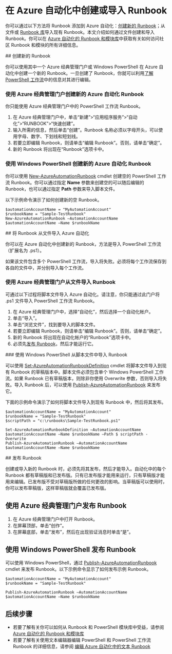 <properties
	pageTitle="在 Azure 自动化中创建或导入 Runbook"
	description="本文介绍了如何在 Azure 自动化中创建新的 Runbook，或如何从文件中导入 Runbook。"
	services="automation"
	documentationCenter=""
	authors="mgoedtel"
	manager="jwhit"
	editor="tysonn" />
<tags
	ms.service="automation"
	ms.date="05/31/2016"
	wacn.date="07/25/2016"/>

# 在 Azure 自动化中创建或导入 Runbook

你可以通过以下方法将 Runbook 添加到 Azure 自动化：[创建新的 Runbook](#creating-a-new-runbook)；从文件或 [Runbook 库](/documentation/articles/automation-runbook-gallery/)导入现有 Runbook。本文介绍如何通过文件创建和导入 Runbook。你可以在 [Azure 自动化的 Runbook 和模块库](/documentation/articles/automation-runbook-gallery/)中获取有关如何访问社区 Runbook 和模块的所有详细信息。

##<a name="creating-a-new-runbook"></a> 创建新的 Runbook

你可以使用其中一个 Azure 经典管理门户或 Windows PowerShell 在 Azure 自动化中创建一个新的 Runbook。一旦创建了 Runbook，你就可以利用[了解 PowerShell 工作流](/documentation/articles/automation-powershell-workflow/)中的信息对其进行编辑。

### 使用 Azure 经典管理门户创建新的 Azure 自动化 Runbook

你只能使用 Azure 经典管理门户中的 PowerShell 工作流 Runbook。

1. 在 Azure 经典管理门户中，单击“新建”>“应用程序服务”>“自动化”>“RUNBOOK”>“快速创建”。
2. 输入所需的信息，然后单击“创建”。Runbook 名称必须以字母开头，可以使用字母、数字、下划线和短划线。
3. 若要立即编辑 Runbook，则请单击“编辑 Runbook”。否则，请单击“确定”。
4. 新的 Runbook 将出现在“Runbook”选项卡中。

### 使用 Windows PowerShell 创建新的 Azure 自动化 Runbook

你可以使用 [New-AzureAutomationRunbook](https://msdn.microsoft.com/zh-cn/library/dn690272.aspx) cmdlet 创建空的 PowerShell 工作流 Runbook。你可以通过指定 **Name** 参数来创建空的可以随后编辑的 Runbook，也可以通过指定 **Path** 参数来导入脚本文件。

以下示例命令演示了如何创建新的空 Runbook。

    $automationAccountName = "MyAutomationAccount"
    $runbookName = "Sample-TestRunbook"
    New-AzureAutomationRunbook –AutomationAccountName $automationAccountName –Name $runbookName

##<a name="ImportRunbook"></a> 将 Runbook 从文件导入 Azure 自动化

你可以在 Azure 自动化中创建新的 Runbook，方法是导入 PowerShell 工作流（扩展名为 .ps1）。

如果该文件包含多个 PowerShell 工作流，导入将失败。必须将每个工作流保存到各自的文件中，并分别导入每个工作流。

### 使用 Azure 经典管理门户从文件导入 Runbook
可通过以下过程将脚本文件导入 Azure 自动化。请注意，你只能通过此门户将 .ps1 文件导入 PowerShell 工作流 Runbook。

1. 在 Azure 经典管理门户中，选择“自动化”，然后选择一个自动化帐户。
2. 单击“导入”。
3. 单击“浏览文件”，找到要导入的脚本文件。
4. 若要立即编辑 Runbook，则请单击“编辑 Runbook”。否则，请单击“确定”。
5. 新的 Runbook 将出现在自动化帐户的“Runbook”选项卡中。
6. 必须先[发布 Runbook](#publishing-a-runbook)，然后才能运行它。



###<a name="ImportRunbookScriptPS"></a> 使用 Windows PowerShell 从脚本文件中导入 Runbook

可以使用 [Set-AzureAutomationRunbookDefinition](https://msdn.microsoft.com/zh-cn/library/dn690267.aspx) cmdlet 将脚本文件导入到现有 Runbook 的草稿版本中。脚本文件必须包含单个 Windows PowerShell 工作流。如果 Runbook 已有草稿版本，则除非你使用 Overwrite 参数，否则导入将失败。导入 Runbook 后，可以使用 [Publish-AzureAutomationRunbook](https://msdn.microsoft.com/zh-cn/library/dn690266.aspx) 来发布它。

下面的示例命令演示了如何将脚本文件导入到现有 Runbook 中，然后将其发布。

    $automationAccountName = "MyAutomationAccount"
    $runbookName = "Sample-TestRunbook"
    $scriptPath = "c:\runbooks\Sample-TestRunbook.ps1"

    Set-AzureAutomationRunbookDefinition –AutomationAccountName $automationAccountName –Name $runbookName –Path $ scriptPath -Overwrite
    Publish-AzureAutomationRunbook –AutomationAccountName $automationAccountName –Name $runbookName


##<a name="publishing-a-runbook"></a> 发布 Runbook

创建或导入新的 Runbook 时，必须先将其发布，然后才能导入。自动化中的每个 Runbook 都有草稿版和已发布版。只有已发布版才能用来运行，只有草稿版才能用来编辑。已发布版不受对草稿版所做的任何更改的影响。当草稿版可以使用时，你可以发布草稿版，这样草稿版就会覆盖已发布版。

## 使用 Azure 经典管理门户发布 Runbook

1. 在 Azure 经典管理门户中打开 Runbook。
1. 在屏幕顶部，单击“创作”。
1. 在屏幕底部，单击“发布”，然后在出现验证消息时单击“是”。

## 使用 Windows PowerShell 发布 Runbook

可以使用 Windows PowerShell，通过 [Publish-AzureAutomationRunbook](https://msdn.microsoft.com/zh-cn/library/dn690266.aspx) cmdlet 来发布 Runbook。以下示例命令显示了如何发布示例 Runbook。

	$automationAccountName = "MyAutomationAccount"
	$runbookName = "Sample-TestRunbook"
	
	Publish-AzureAutomationRunbook –AutomationAccountName $automationAccountName –Name $runbookName



## 后续步骤
- 若要了解有关你可以如何从 Runbook 和 PowerShell 模块库中受益，请参阅 [Azure 自动化的 Runbook 和模块库](/documentation/articles/automation-runbook-gallery/)
- 若要了解有关使用文本编辑器编辑 PowerShell 和 PowerShell 工作流 Runbook 的详细信息，请参阅 [编辑 Azure 自动化中的文本 Runbook](/documentation/articles/automation-edit-textual-runbook/)

<!---HONumber=Mooncake_0718_2016-->